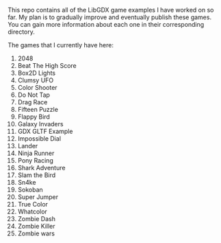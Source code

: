 This repo contains all of the LibGDX game examples I have worked on so far. My plan is to gradually
improve and eventually publish these games. You can gain more information about each one in their
corresponding directory.

The games that I currently have here:
<ol>
    <li>2048</li>
    <li>Beat The High Score</li>
    <li>Box2D Lights</li>
    <li>Clumsy UFO</li>
    <li>Color Shooter</li>
    <li>Do Not Tap</li>
    <li>Drag Race</li>
    <li>Fifteen Puzzle</li>
    <li>Flappy Bird</li>
    <li>Galaxy Invaders</li>
    <li>GDX GLTF Example</li>
    <li>Impossible Dial</li>
    <li>Lander</li>
    <li>Ninja Runner</li>
    <li>Pony Racing</li>
    <li>Shark Adventure</li>
    <li>Slam the Bird</li>
    <li>Sn4ke</li>
    <li>Sokoban</li>
    <li>Super Jumper</li>
    <li>True Color</li>
    <li>Whatcolor</li>
    <li>Zombie Dash</li>
    <li>Zombie Killer</li>
    <li>Zombie wars</li>
</ol>
